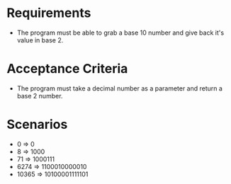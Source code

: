# Requirements

- The program must be able to grab a base 10 number and give back it's value in base 2.
# Acceptance Criteria

- The program must take a decimal number as a parameter and return a base 2 number.

# Scenarios

- 0 => 0
- 8 => 1000
- 71 => 1000111
- 6274 => 1100010000010
- 10365 => 10100001111101